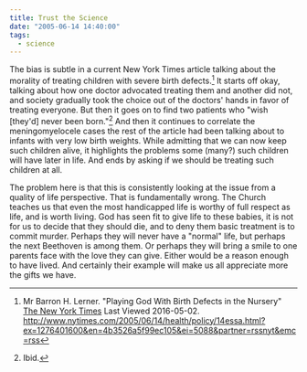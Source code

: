 ```yaml
---
title: Trust the Science
date: "2005-06-14 14:40:00"
tags:
  - science
---
```

The bias is subtle in a current New York Times article talking
about the morality of treating children with severe birth defects.[^20050614-1]
It starts off okay, talking about how one doctor advocated treating
them and another did not, and society gradually took the choice out
of the doctors' hands in favor of treating everyone.  But then it
goes on to find two patients who "wish [they'd] never been born."[^20050614-2]
And then it continues to correlate the meningomyelocele cases the
rest of the article had been talking about to infants with very low
birth weights.  While admitting that we can now keep such children
alive, it highlights the problems some (many?) such children will
have later in life.  And ends by asking if we should be treating
such children at all.

The problem here is that this is consistently looking at the issue
from a quality of life perspective.  That is fundamentally wrong.
The Church teaches us that even the most handicapped life is worthy
of full respect as life, and is worth living.  God has seen fit
to give life to these babies, it is not for us to decide that they
should die, and to deny them basic treatment is to commit murder.
Perhaps they will never have a "normal" life, but perhaps the next
Beethoven is among them.  Or perhaps they will bring a smile to
one parents face with the love they can give.  Either would be a
reason enough to have lived.  And certainly their example will make
us all appreciate more the gifts we have.

[^20050614-1]: Mr Barron H. Lerner.  "Playing God With Birth Defects in the Nursery" [The New York Times](http://www.nytimes.com) Last Viewed 2016-05-02.  <http://www.nytimes.com/2005/06/14/health/policy/14essa.html?ex=1276401600&en=4b3526a5f99ec105&ei=5088&partner=rssnyt&emc=rss>

[^20050614-2]: Ibid.


